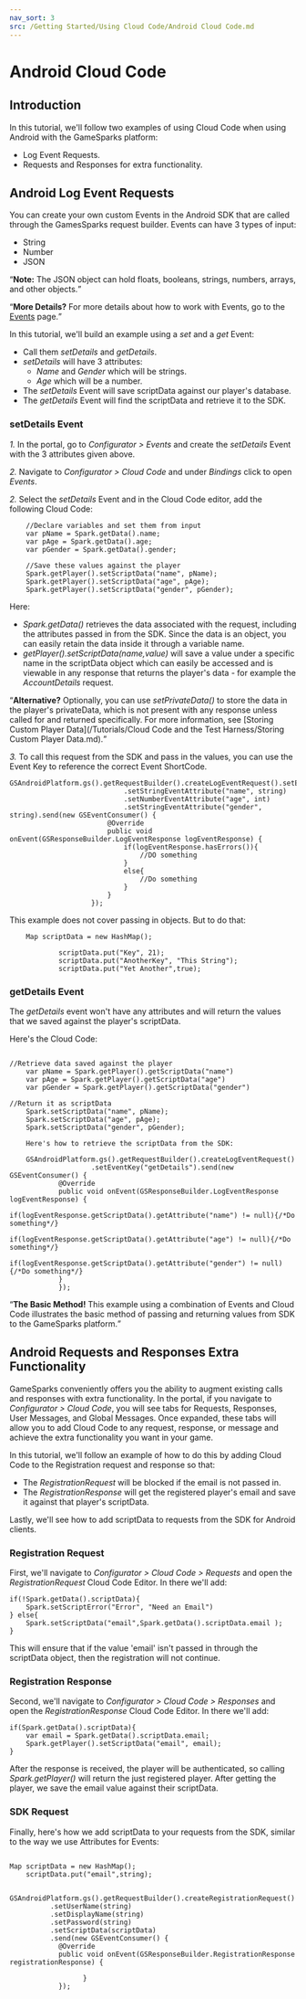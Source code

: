 ```yaml
---
nav_sort: 3
src: /Getting Started/Using Cloud Code/Android Cloud Code.md
---
```


# Android Cloud Code

## Introduction

In this tutorial, we'll follow two examples of using Cloud Code when using Android with the GameSparks platform:
* Log Event Requests.
* Requests and Responses for extra functionality.

## Android Log Event Requests

You can create your own custom Events in the Android SDK that are called through the GamesSparks request builder. Events can have 3 types of input:
* String
* Number
* JSON

<q>**Note:** The JSON object can hold floats, booleans, strings, numbers, arrays, and other objects.</q>

<q>**More Details?** For more details about how to work with Events, go to the [Events](/Documentation/Configurator/Events.md) page.</q>

In this tutorial, we'll build an example using a *set* and a *get* Event:
* Call them *setDetails* and *getDetails*.
* *setDetails* will have 3 attributes:
  * *Name* and *Gender* which will be strings.
  * *Age* which will be a number.
* The *setDetails* Event will save scriptData against our player's database.
* The *getDetails* Event will find the scriptData and retrieve it to the SDK.

### setDetails Event

*1.* In the portal, go to *Configurator > Events* and create the *setDetails* Event with the 3 attributes given above.

*2.* Navigate to *Configurator > Cloud Code* and under *Bindings* click to open *Events*.

*2.* Select the *setDetails* Event and in the Cloud Code editor, add the following Cloud Code:

```
    //Declare variables and set them from input
    var pName = Spark.getData().name;
    var pAge = Spark.getData().age;
    var pGender = Spark.getData().gender;

    //Save these values against the player
    Spark.getPlayer().setScriptData("name", pName);
    Spark.getPlayer().setScriptData("age", pAge);
    Spark.getPlayer().setScriptData("gender", pGender);

```
Here:
* *Spark.getData()* retrieves the data associated with the request, including the attributes passed in from the SDK. Since the data is an object, you can easily retain the data inside it through a variable name.
* *getPlayer().setScriptData(name,value)* will save a value under a specific name in the scriptData object which can easily be accessed and is viewable in any response that returns the player's data - for example the *AccountDetails* request.

<q>**Alternative?** Optionally, you can use *setPrivateData()* to store the data in the player's privateData, which is not present with any response unless called for and returned specifically. For more information, see [Storing Custom Player Data](/Tutorials/Cloud Code and the Test Harness/Storing Custom Player Data.md).</q>

*3.* To call this request from the SDK and pass in the values, you can use the Event Key to reference the correct Event ShortCode.

```
GSAndroidPlatform.gs().getRequestBuilder().createLogEventRequest().setEventKey("setDetails")
                            .setStringEventAttribute("name", string)
                            .setNumberEventAttribute("age", int)
                            .setStringEventAttribute("gender", string).send(new GSEventConsumer() {
                        @Override
                        public void onEvent(GSResponseBuilder.LogEventResponse logEventResponse) {
                            if(logEventResponse.hasErrors()){
                                //DO something
                            }
                            else{
                                //Do something
                            }
                        }
                    });

```

This example does not cover passing in objects. But to do that:

```
    Map scriptData = new HashMap();

            scriptData.put("Key", 21);
            scriptData.put("AnotherKey", "This String");
            scriptData.put("Yet Another",true);

```
### getDetails Event

The *getDetails* event won't have any attributes and will return the values that we saved against the player's scriptData.

Here's the Cloud Code:

```

//Retrieve data saved against the player
    var pName = Spark.getPlayer().getScriptData("name")
    var pAge = Spark.getPlayer().getScriptData("age")
    var pGender = Spark.getPlayer().getScriptData("gender")

//Return it as scriptData
    Spark.setScriptData("name", pName);
    Spark.setScriptData("age", pAge);
    Spark.setScriptData("gender", pGender);

    Here's how to retrieve the scriptData from the SDK:

    GSAndroidPlatform.gs().getRequestBuilder().createLogEventRequest()
                    .setEventKey("getDetails").send(new GSEventConsumer() {
            @Override
            public void onEvent(GSResponseBuilder.LogEventResponse logEventResponse) {
                if(logEventResponse.getScriptData().getAttribute("name") != null){/*Do something*/}
                if(logEventResponse.getScriptData().getAttribute("age") != null){/*Do something*/}
                if(logEventResponse.getScriptData().getAttribute("gender") != null){/*Do something*/}
            }
            });
```

<q>**The Basic Method!** This example using a combination of Events and Cloud Code illustrates the basic method of passing and returning values from SDK to the GameSparks platform.</q>

## Android Requests and Responses Extra Functionality

GameSparks conveniently offers you the ability to augment existing calls and responses with extra functionality. In the portal, if you navigate to *Configurator > Cloud Code*, you will see tabs for Requests, Responses, User Messages, and Global Messages. Once expanded, these tabs will allow you to add Cloud Code to any request, response, or message and achieve the extra functionality you want in your game.

In this tutorial, we'll follow an example of how to do this by adding Cloud Code to the Registration request and response so that:
* The *RegistrationRequest* will be blocked if the email is not passed in.
* The *RegistrationResponse* will get the registered player's email and save it against that player's scriptData.

Lastly, we'll see how to add scriptData to requests from the SDK for Android clients.

### Registration Request

First, we'll navigate to *Configurator > Cloud Code > Requests* and open the *RegistrationRequest* Cloud Code Editor. In there we'll add:

```
if(!Spark.getData().scriptData){
    Spark.setScriptError("Error", "Need an Email")
} else{
    Spark.setScriptData("email",Spark.getData().scriptData.email );
}

```

This will ensure that if the value 'email' isn't passed in through the scriptData object, then the registration will not continue.


### Registration Response

Second, we'll navigate to *Configurator > Cloud Code > Responses* and open the *RegistrationResponse* Cloud Code Editor. In there we'll add:

```
if(Spark.getData().scriptData){
    var email = Spark.getData().scriptData.email;
    Spark.getPlayer().setScriptData("email", email);
}

```

After the response is received, the player will be authenticated, so calling *Spark.getPlayer()* will return the just registered player. After getting the player, we save the email value against their scriptData.

### SDK Request

Finally, here's how we add scriptData to your requests from the SDK, similar to the way we use Attributes for Events:

```

Map scriptData = new HashMap();
    scriptData.put("email",string);

    GSAndroidPlatform.gs().getRequestBuilder().createRegistrationRequest()
          .setUserName(string)
          .setDisplayName(string)
          .setPassword(string)
          .setScriptData(scriptData)
          .send(new GSEventConsumer() {
            @Override
            public void onEvent(GSResponseBuilder.RegistrationResponse registrationResponse) {

                  }
            });

```
